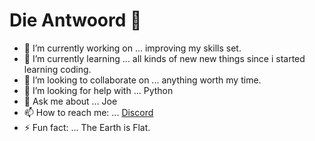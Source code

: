 # Die Antwoord 👋

- 🔭 I’m currently working on ... improving my skills set.
- 🌱 I’m currently learning ... all kinds of new new things since i started learning coding.
- 👯 I’m looking to collaborate on ... anything worth my time.
- 🤔 I’m looking for help with ... Python
- 💬 Ask me about ... Joe
- 📫 How to reach me: ... [Discord](https://dsc.gg/dso)
- ⚡ Fun fact: ... The Earth is Flat.

<!--
**Die-Antwoord/die-antwoord** is a ✨ _special_ ✨ repository because its `README.md` (this file) appears on your GitHub profile.
-->